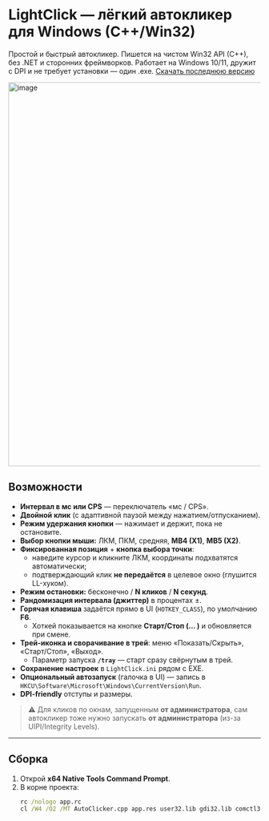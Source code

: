 # LightClick — лёгкий автокликер для Windows (C++/Win32)

Простой и быстрый автокликер. Пишется на чистом Win32 API (C++), без .NET и сторонних фреймворков. Работает на Windows 10/11, дружит с DPI и не требует установки — один .exe.
[Скачать последнюю версию](https://github.com/NShutnik/LightClick/releases/tag/release_0.1.6)

<img width="583" height="766" alt="image" src="https://github.com/user-attachments/assets/ed8cfa50-af0d-4212-9dce-3c269ac60233" />


## Возможности

- **Интервал в мс или CPS** — переключатель «мс / CPS».
- **Двойной клик** (с адаптивной паузой между нажатием/отпусканием).
- **Режим удержания кнопки** — нажимает и держит, пока не остановите.
- **Выбор кнопки мыши:** ЛКМ, ПКМ, средняя, **MB4 (X1)**, **MB5 (X2)**.
- **Фиксированная позиция** + **кнопка выбора точки**:
  - наведите курсор и кликните ЛКМ, координаты подхватятся автоматически;
  - подтверждающий клик **не передаётся** в целевое окно (глушится LL-хуком).
- **Режим остановки:** бесконечно / **N кликов** / **N секунд**.
- **Рандомизация интервала (джиттер)** в процентах ±.
- **Горячая клавиша** задаётся прямо в UI (`HOTKEY_CLASS`), по умолчанию **F6**.
  - Хоткей показывается на кнопке **Старт/Стоп (… )** и обновляется при смене.
- **Трей-иконка и сворачивание в трей**: меню «Показать/Скрыть», «Старт/Стоп», «Выход».
  - Параметр запуска **`/tray`** — старт сразу свёрнутым в трей.
- **Сохранение настроек** в `LightClick.ini` рядом с EXE.
- **Опциональный автозапуск** (галочка в UI) — запись в `HKCU\Software\Microsoft\Windows\CurrentVersion\Run`.
- **DPI-friendly** отступы и размеры.

> ⚠️ Для кликов по окнам, запущенным **от администратора**, сам автокликер тоже нужно запускать **от администратора** (из-за UIPI/Integrity Levels).

---

## Сборка

1. Открой **x64 Native Tools Command Prompt**.
2. В корне проекта:
   ```bat
   rc /nologo app.rc
   cl /W4 /O2 /MT AutoClicker.cpp app.res user32.lib gdi32.lib comctl32.lib winmm.lib shell32.lib advapi32.lib /Fe:LightClick.exe
